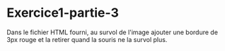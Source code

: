 # Exercice1-partie-3
Dans le fichier HTML fourni, au survol de l'image ajouter une bordure de 3px rouge et la retirer quand la souris ne la survol plus.
